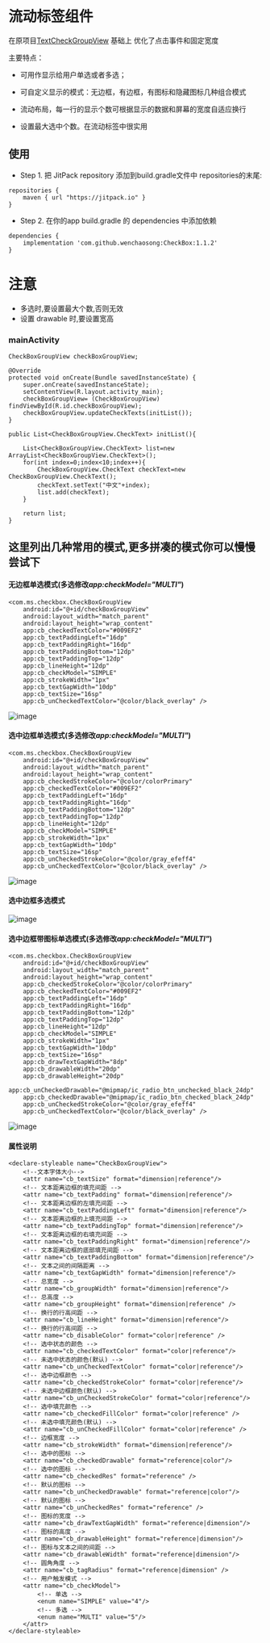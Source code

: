 # 流动标签组件
在原项目[TextCheckGroupView](https://github.com/igeek-YZ/TextCheckGroupView) 基础上
优化了点击事件和固定宽度

主要特点：
* 可用作显示给用户单选或者多选；  

* 可自定义显示的模式：无边框，有边框，有图标和隐藏图标几种组合模式  

* 流动布局，每一行的显示个数可根据显示的数据和屏幕的宽度自适应换行  

* 设置最大选中个数。在流动标签中很实用 

## 使用

- Step 1. 把 JitPack repository 添加到build.gradle文件中 repositories的末尾:
```
repositories {
    maven { url "https://jitpack.io" }
}
```
- Step 2. 在你的app build.gradle 的 dependencies 中添加依赖
```
dependencies {
	implementation 'com.github.wenchaosong:CheckBox:1.1.2'
}
```
# 注意

* 多选时,要设置最大个数,否则无效
* 设置 drawable 时,要设置宽高

### mainActivity

    CheckBoxGroupView checkBoxGroupView;

    @Override
    protected void onCreate(Bundle savedInstanceState) {
        super.onCreate(savedInstanceState);
        setContentView(R.layout.activity_main);
        checkBoxGroupView= (CheckBoxGroupView) findViewById(R.id.checkBoxGroupView);
        checkBoxGroupView.updateCheckTexts(initList());
    }

    public List<CheckBoxGroupView.CheckText> initList(){

        List<CheckBoxGroupView.CheckText> list=new ArrayList<CheckBoxGroupView.CheckText>();
        for(int index=0;index<10;index++){
            CheckBoxGroupView.CheckText checkText=new CheckBoxGroupView.CheckText();
            checkText.setText("中文"+index);
            list.add(checkText);
        }

        return list;
    }
  
## 这里列出几种常用的模式,更多拼凑的模式你可以慢慢尝试下
#### 无边框单选模式(多选修改*app:checkModel="MULTI"*) 

	<com.ms.checkbox.CheckBoxGroupView
        android:id="@+id/checkBoxGroupView"
        android:layout_width="match_parent"
        android:layout_height="wrap_content"
        app:cb_checkedTextColor="#009EF2"
        app:cb_textPaddingLeft="16dp"
        app:cb_textPaddingRight="16dp"
        app:cb_textPaddingBottom="12dp"
        app:cb_textPaddingTop="12dp"
        app:cb_lineHeight="12dp"
        app:cb_checkModel="SIMPLE"
        app:cb_strokeWidth="1px"
        app:cb_textGapWidth="10dp"
        app:cb_textSize="16sp"
        app:cb_unCheckedTextColor="@color/black_overlay" />


![image](/gifs/simple_gone.gif )  

#### 选中边框单选模式(多选修改*app:checkModel="MULTI"*)  

	<com.ms.checkbox.CheckBoxGroupView
        android:id="@+id/checkBoxGroupView"
        android:layout_width="match_parent"
        android:layout_height="wrap_content"
        app:cb_checkedStrokeColor="@color/colorPrimary"
        app:cb_checkedTextColor="#009EF2"
        app:cb_textPaddingLeft="16dp"
        app:cb_textPaddingRight="16dp"
        app:cb_textPaddingBottom="12dp"
        app:cb_textPaddingTop="12dp"
        app:cb_lineHeight="12dp"
        app:cb_checkModel="SIMPLE"
        app:cb_strokeWidth="1px"
        app:cb_textGapWidth="10dp"
        app:cb_textSize="16sp"
        app:cb_unCheckedStrokeColor="@color/gray_efeff4"
        app:cb_unCheckedTextColor="@color/black_overlay" />

![image](/gifs/simple_gone_Stroke.gif )  

#### 选中边框多选模式
![image](/gifs/mulit_gone_Stroke.gif )

#### 选中边框带图标单选模式(多选修改*app:checkModel="MULTI"*) 

	<com.ms.checkbox.CheckBoxGroupView
        android:id="@+id/checkBoxGroupView"
        android:layout_width="match_parent"
        android:layout_height="wrap_content"
        app:cb_checkedStrokeColor="@color/colorPrimary"
        app:cb_checkedTextColor="#009EF2"
        app:cb_textPaddingLeft="16dp"
        app:cb_textPaddingRight="16dp"
        app:cb_textPaddingBottom="12dp"
        app:cb_textPaddingTop="12dp"
        app:cb_lineHeight="12dp"
        app:cb_checkModel="SIMPLE"
        app:cb_strokeWidth="1px"
        app:cb_textGapWidth="10dp"
        app:cb_textSize="16sp"
        app:cb_drawTextGapWidth="8dp"
        app:cb_drawableWidth="20dp"
        app:cb_drawableHeight="20dp"
        app:cb_unCheckedDrawable="@mipmap/ic_radio_btn_unchecked_black_24dp"
        app:cb_checkedDrawable="@mipmap/ic_radio_btn_checked_black_24dp"
        app:cb_unCheckedStrokeColor="@color/gray_efeff4"
        app:cb_unCheckedTextColor="@color/black_overlay" />


![image](/gifs/simple_icon_gone_Stroke.gif )  

#### 属性说明
	<declare-styleable name="CheckBoxGroupView">
        <!--文本字体大小-->
        <attr name="cb_textSize" format="dimension|reference"/>
        <!-- 文本距离边框的填充间距 -->
        <attr name="cb_textPadding" format="dimension|reference"/>
        <!-- 文本距离边框的左填充间距 -->
        <attr name="cb_textPaddingLeft" format="dimension|reference"/>
        <!-- 文本距离边框的上填充间距 -->
        <attr name="cb_textPaddingTop" format="dimension|reference"/>
        <!-- 文本距离边框的右填充间距 -->
        <attr name="cb_textPaddingRight" format="dimension|reference"/>
        <!-- 文本距离边框的底部填充间距 -->
        <attr name="cb_textPaddingBottom" format="dimension|reference"/>
        <!-- 文本之间的间隔距离 -->
        <attr name="cb_textGapWidth" format="dimension|reference"/>
        <!-- 总宽度 -->
        <attr name="cb_groupWidth" format="dimension|reference"/>
        <!-- 总高度 -->
        <attr name="cb_groupHeight" format="dimension|reference" />
        <!-- 换行的行高间距 -->
        <attr name="cb_lineHeight" format="dimension|reference"/>
        <!-- 换行的行高间距 -->
        <attr name="cb_disableColor" format="color|reference" />
        <!-- 选中状态的颜色 -->
        <attr name="cb_checkedTextColor" format="color|reference"/>
        <!-- 未选中状态的颜色(默认) -->
        <attr name="cb_unCheckedTextColor" format="color|reference"/>
        <!-- 选中边框颜色 -->
        <attr name="cb_checkedStrokeColor" format="color|reference"/>
        <!-- 未选中边框颜色(默认) -->
        <attr name="cb_unCheckedStrokeColor" format="color|reference"/>
        <!-- 选中填充颜色 -->
        <attr name="cb_checkedFillColor" format="color|reference" />
        <!-- 未选中填充颜色(默认) -->
        <attr name="cb_unCheckedFillColor" format="color|reference" />
        <!-- 边框宽度 -->
        <attr name="cb_strokeWidth" format="dimension|reference"/>
        <!-- 选中的图标 -->
        <attr name="cb_checkedDrawable" format="reference|color"/>
        <!-- 选中的图标 -->
        <attr name="cb_checkedRes" format="reference" />
        <!-- 默认的图标 -->
        <attr name="cb_unCheckedDrawable" format="reference|color"/>
        <!-- 默认的图标 -->
        <attr name="cb_unCheckedRes" format="reference" />
        <!-- 图标的宽度 -->
        <attr name="cb_drawTextGapWidth" format="reference|dimension"/>
        <!-- 图标的高度 -->
        <attr name="cb_drawableHeight" format="reference|dimension"/>
        <!-- 图标与文本之间的间距 -->
        <attr name="cb_drawableWidth" format="reference|dimension"/>
        <!-- 圆角角度 -->
        <attr name="cb_tagRadius" format="reference|dimension" />
        <!-- 用户触发模式 -->
        <attr name="cb_checkModel">
            <!-- 单选 -->
            <enum name="SIMPLE" value="4"/>
            <!-- 多选 -->
            <enum name="MULTI" value="5"/>
        </attr>
    </declare-styleable>
